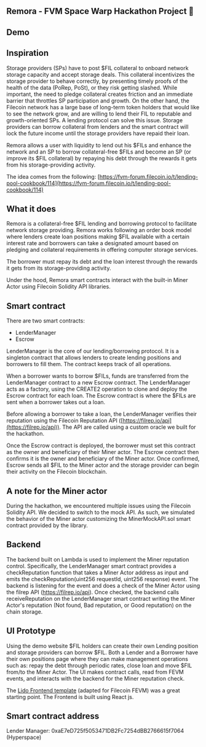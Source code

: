 ## Remora - FVM Space Warp Hackathon Project 👋

## Demo

## Inspiration
Storage providers (SPs) have to post $FIL collateral to onboard network storage capacity and accept storage deals. This collateral incentivizes the storage provider to behave
correctly, by presenting timely proofs of the health of the data (PoRep, PoSt), or they risk getting slashed.
While important, the need to pledge collateral creates friction and an immediate barrier that
throttles SP participation and growth. On the other hand, the Filecoin network has a large base
of long-term token holders that would like to see the network grow, and are willing to lend their
FIL to reputable and growth-oriented SPs.
A lending protocol can solve this issue. Storage providers can borrow collateral from lenders and
the smart contract will lock the future income until the storage providers have repaid their loan.

Remora allows a user with liquidity to lend out his $FILs and enhance the network and an SP to borrow collateral-free $FILs and become an SP (or improve its $FIL collateral) by repaying his debt through the rewards it gets from his storage-providing activity.

The idea comes from the following: [https://fvm-forum.filecoin.io/t/lending-pool-cookbook/114](https://fvm-forum.filecoin.io/t/lending-pool-cookbook/114)

## What it does
Remora is a collateral-free $FIL lending and borrowing protocol to facilitate network storage providing. Remora works following an order book model where lenders create loan positions making $FIL available with a certain interest rate and borrowers can take a designated amount based on pledging and collateral requirements in offering computer storage services.

The borrower must repay its debt and the loan interest through the rewards it gets from its storage-providing activity. 

Under the hood, Remora smart contracts interact with the built-in Miner Actor using Filecoin Solidity API libraries.

## Smart contract
There are two smart contracts:

- LenderManager
- Escrow

LenderManager is the core of our lending/borrowing protocol. It is a singleton contract that allows lenders to create lending positions and borrowers to fill them. The contract keeps track of all operations.

When a borrower wants to borrow $FILs, funds are transferred from the LenderManager contract to a new Escrow contract. The LenderManager acts as a factory, using the CREATE2 operation to clone and deploy the Escrow contract for each loan. The Escrow contract is where the $FILs are sent when a borrower takes out a loan.

Before allowing a borrower to take a loan, the LenderManager verifies their reputation using the Filecoin Reputation API ([https://filrep.io/api](https://filrep.io/api)). The API are called using a custom oracle we built for the hackathon.

Once the Escrow contract is deployed, the borrower must set this contract as the owner and beneficiary of their Miner actor. The Escrow contract then confirms it is the owner and beneficiary of the Miner actor. Once confirmed, Escrow sends all $FIL to the Miner actor and the storage provider can begin their activity on the Filecoin blockchain.

## A note for the Miner actor
During the hackathon, we encountered multiple issues using the Filecoin Solidity API. We decided to switch to the mock API. As such, we simulated the behavior of the Miner actor customizing the MinerMockAPI.sol smart contract provided by the library.

## Backend
The backend built on Lambda is used to implement the Miner reputation control. Specifically, the LenderManager smart contract provides a checkReputation function that takes a Miner Actor address as input and emits the checkReputation(uint256 requestId, uint256 response) event. The backend is listening for the event and does a check of the Miner Actor using the filrep API (https://filrep.io/api). Once checked, the backend calls receiveReputation on the LenderManager smart contract writing the Miner Actor's reputation (Not found, Bad reputation, or Good reputation) on the chain storage.

## UI Prototype
Using the demo website $FIL holders can create their own Lending position and storage providers can borrow $FIL. Both a Lender and a Borrower have their own positions page where they can make management operations such as: repay the debt through periodic rates, close loan and move $FIL from/to the Miner Actor. The UI makes contract calls, read from FEVM events, and interacts with the backend for the Miner reputation check.

The [Lido Frontend template](https://github.com/lidofinance/lido-frontend-template) (adapted for Filecoin FEVM) was a great starting point. The Frontend is built using React js.

## Smart contract address
Lender Manager: 0xaE7eD725f5053471DB2Fc7254dBB2766615f7064 (Hyperspace)
